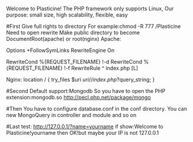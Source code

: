 Welcome to Plasticine!
The PHP framework only supports Linux,
Our purpose: small size, high scalability, flexible, easy


#First
Give full rights to directory
For example:chmod -R 777 /Plasticine
Need to open rewrite
Make public directory to become DocumentRoot(apache) or root(nginx)
Apache:

Options +FollowSymLinks
RewriteEngine On

RewriteCond %{REQUEST_FILENAME} !-d
RewriteCond %{REQUEST_FILENAME} !-f
RewriteRule ^ index.php [L]

Nginx:
location / {
    try_files $uri $uri/ /index.php?$query_string;
}


#Second
Default support:Mongodb
So you have to open the PHP extension:mongodb.so
http://pecl.php.net/package/mongo

#Then
You have to configure database.conf in the conf directory.
You can new MongoQuery in controller and module and so on

#Last
test:
http://127.0.0.1/?name=yourname
if show:Welcome to Plasticine!yourname
then OK!but maybe your IP is not 127.0.0.1

